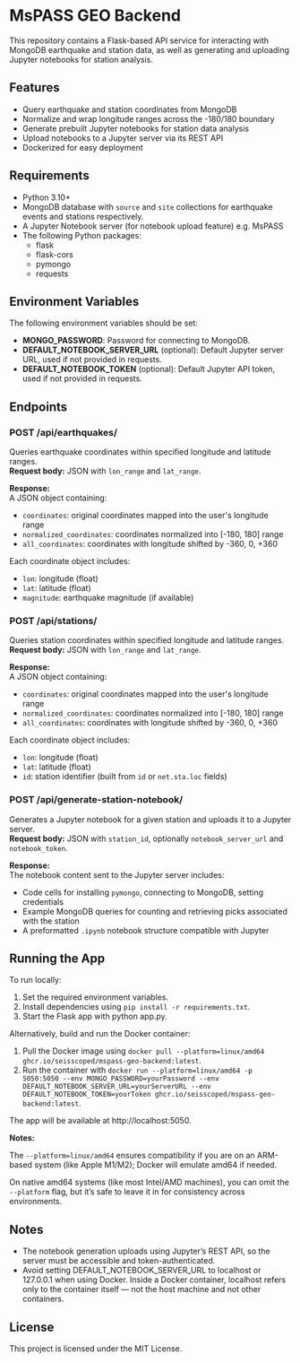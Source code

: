# MsPASS GEO Backend

This repository contains a Flask-based API service for interacting with MongoDB earthquake and station data, as well as generating and uploading Jupyter notebooks for station analysis.

## Features

- Query earthquake and station coordinates from MongoDB
- Normalize and wrap longitude ranges across the -180/180 boundary
- Generate prebuilt Jupyter notebooks for station data analysis
- Upload notebooks to a Jupyter server via its REST API
- Dockerized for easy deployment

## Requirements

- Python 3.10+
- MongoDB database with `source` and `site` collections for earthquake events and stations respectively.
- A Jupyter Notebook server (for notebook upload feature) e.g. MsPASS
- The following Python packages:
  - flask
  - flask-cors
  - pymongo
  - requests

## Environment Variables

The following environment variables should be set:

- **MONGO_PASSWORD**: Password for connecting to MongoDB.
- **DEFAULT_NOTEBOOK_SERVER_URL** (optional): Default Jupyter server URL, used if not provided in requests.
- **DEFAULT_NOTEBOOK_TOKEN** (optional): Default Jupyter API token, used if not provided in requests.

## Endpoints

### POST /api/earthquakes/

Queries earthquake coordinates within specified longitude and latitude ranges.  
**Request body:** JSON with `lon_range` and `lat_range`.

**Response:**  
A JSON object containing:
- `coordinates`: original coordinates mapped into the user's longitude range
- `normalized_coordinates`: coordinates normalized into [-180, 180] range
- `all_coordinates`: coordinates with longitude shifted by -360, 0, +360

Each coordinate object includes:
- `lon`: longitude (float)
- `lat`: latitude (float)
- `magnitude`: earthquake magnitude (if available)

### POST /api/stations/

Queries station coordinates within specified longitude and latitude ranges.  
**Request body:** JSON with `lon_range` and `lat_range`.

**Response:**  
A JSON object containing:
- `coordinates`: original coordinates mapped into the user's longitude range
- `normalized_coordinates`: coordinates normalized into [-180, 180] range
- `all_coordinates`: coordinates with longitude shifted by -360, 0, +360

Each coordinate object includes:
- `lon`: longitude (float)
- `lat`: latitude (float)
- `id`: station identifier (built from `id` or `net.sta.loc` fields)

### POST /api/generate-station-notebook/

Generates a Jupyter notebook for a given station and uploads it to a Jupyter server.  
**Request body:** JSON with `station_id`, optionally `notebook_server_url` and `notebook_token`.

**Response:**  
The notebook content sent to the Jupyter server includes:
- Code cells for installing `pymongo`, connecting to MongoDB, setting credentials
- Example MongoDB queries for counting and retrieving picks associated with the station
- A preformatted `.ipynb` notebook structure compatible with Jupyter

## Running the App

To run locally:

1. Set the required environment variables.
2. Install dependencies using `pip install -r requirements.txt`.
3. Start the Flask app with python app.py.

Alternatively, build and run the Docker container:

1. Pull the Docker image using `docker pull --platform=linux/amd64 ghcr.io/seisscoped/mspass-geo-backend:latest`.
2. Run the container with `docker run --platform=linux/amd64 -p 5050:5050 --env MONGO_PASSWORD=yourPassword --env DEFAULT_NOTEBOOK_SERVER_URL=yourServerURL --env DEFAULT_NOTEBOOK_TOKEN=yourToken ghcr.io/seisscoped/mspass-geo-backend:latest`.

The app will be available at http://localhost:5050.

**Notes:**

The `--platform=linux/amd64` ensures compatibility if you are on an ARM-based system (like Apple M1/M2); Docker will emulate amd64 if needed.

On native amd64 systems (like most Intel/AMD machines), you can omit the `--platform` flag, but it’s safe to leave it in for consistency across environments.

## Notes

- The notebook generation uploads using Jupyter’s REST API, so the server must be accessible and token-authenticated.
- Avoid setting DEFAULT_NOTEBOOK_SERVER_URL to localhost or 127.0.0.1 when using Docker. Inside a Docker container, localhost refers only to the container itself — not the host machine and not other containers.

## License

This project is licensed under the MIT License.
